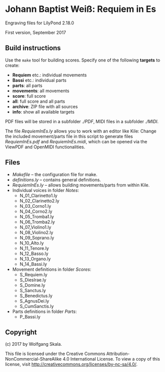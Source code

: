 # Johann Baptist Weiß: Requiem in Es

Engraving files for LilyPond 2.18.0

First version, September 2017


## Build instructions

Use the `make` tool for building scores. Specify one of the following **targets** to create:

* **Requiem** etc.: individual movements
* **Bassi** etc.: individual parts
* **parts**: all parts
* **movements**: all movements
* **score**: full score
* **all**: full score and all parts
* **archive**: ZIP file with all sources
* **info**: show all available targets

PDF files will be stored in a subfolder *./PDF*, MIDI files in a subfolder *./MIDI*.

The file *RequiemInEs.ly* allows you to work with an editor like Kile: Change the included movement/parts file in this script to generate files *RequiemInEs.pdf* and *RequiemInEs.midi*, which can be opened via the ViewPDF and OpenMIDI functionalities.


## Files

* *Makefile* – the configuration file for make.
* *definitions.ly* – contains general definitions.
* *RequiemInEs.ly* – allows building movements/parts from within Kile.
* Individual voices in folder *Notes*:
    * N_01_Clarinetto1.ly
    * N_02_Clarinetto2.ly
    * N_03_Corno1.ly
    * N_04_Corno2.ly
    * N_05_Tromba1.ly
    * N_06_Tromba2.ly
    * N_07_Violino1.ly
    * N_08_Violino2.ly
    * N_09_Soprano.ly
    * N_10_Alto.ly
    * N_11_Tenore.ly
    * N_12_Basso.ly
    * N_13_Organo.ly
    * N_14_Bassi.ly
* Movement definitions in folder *Scores*:
    * S_Requiem.ly
    * S_DiesIrae.ly
    * S_Domine.ly
    * S_Sanctus.ly
    * S_Benedictus.ly
    * S_AgnusDei.ly
    * S_CumSanctis.ly
* Parts definitions in folder *Parts*:
    * P_Bassi.ly


## Copyright

(c) 2017 by Wolfgang Skala.

This file is licensed under the Creative Commons Attribution-NonCommercial-ShareAlike 4.0 International License.
To view a copy of this license, visit http://creativecommons.org/licenses/by-nc-sa/4.0/.
